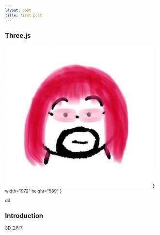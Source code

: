 ```yaml
---
layout: post
title: first post
---
```


## Three.js

![Desktop View](/assets/avatar.png){: width="972" height="589" }

<!-- Spinning Cube Demo -->
<div class='threejs'>
    <div id='cube'></div>
</div>
dd



## Introduction

3D 그리기

<!-- code -->

<script src="https://cdnjs.cloudflare.com/ajax/libs/three.js/r121/three.min.js"></script>

<link rel="stylesheet" href="/assets/three/style.css">

<script src='/assets/three/cube.js'></script>

